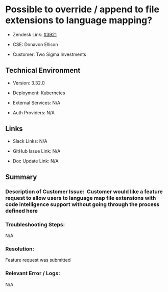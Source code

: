 # Possible to override / append to file extensions to language mapping? 



- Zendesk Link: [#3921](https://sourcegraph.zendesk.com/agent/tickets/3921)

- CSE: Donavon Ellison

- Customer: Two Sigma Investments



## Technical Environment

- Version: ​3.32.0

- Deployment: Kubernetes

- External Services: N/A

- Auth Providers: N/A





## Links
<!-- Data for CSE manual entry -->
- Slack Links: N/A

- GitHub Issue Link: N/A

- Doc Update Link: N/A



## Summary
### Description of Customer Issue:  Customer would like a feature request to allow users to language map file extensions with code intelligence support without going through the process defined here

### Troubleshooting Steps:  
N/A

### Resolution:  
Feature request was submitted

### Relevant Error / Logs: 
N/A
